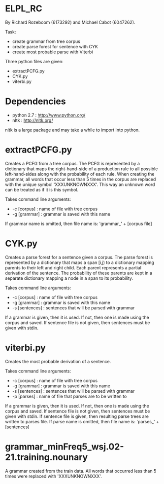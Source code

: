 ELPL_RC
=======
By Richard Rozeboom (6173292) and Michael Cabot (6047262).

Task:
- create grammar from tree corpus
- create parse forest for sentence with CYK
- create most probable parse with Viterbi

Three python files are given:
- extractPCFG.py
- CYK.py
- viterbi.py

Dependencies
=======

- python 2.7 : http://www.python.org/
- nltk : http://nltk.org/

nltk is a large package and may take a while to import into python.

extractPCFG.py
=======
Creates a PCFG from a tree corpus. The PCFG is 
represented by a dictionary that maps the right-hand-side of
a production rule to all possible left-hand-sides along with the
probability of each rule. When creating the grammar, all words that
occur less than 5 times in the corpus are replaced with the unique
symbol 'XXXUNKNOWNXXX'. This way an unknown word can be treated as if
it is this symbol.

Takes command line arguments:
- -c [corpus] : name of file with tree corpus
- -g [grammar] : grammar is saved with this name

If grammar name is omitted, then file name is: 
'grammar_' + [corpus file]

CYK.py
=======
Creates a parse forest for a sentence given a corpus. The parse forest
is represented by a dictionary that maps a span [i,j) to a dictionary
mapping parents to their left and right child. Each parent represents
a partial derivation of the sentence. The probability of these parents
are kept in a separate dictionary mapping a node in a span to its
probability.

Takes command line arguments:
- -c [corpus] : name of file with tree corpus       
- -g [grammar] : grammar is saved with this name
- -s [sentences] : sentences that will be parsed with grammar

If a grammar is given, then it is used. If not, then one
is made using the corpus and saved. If sentence file is not 
given, then sentences must be given with stdin.

viterbi.py
=======
Creates the most probable derivation of a sentence.

Takes command line arguments:
- -c [corpus] : name of file with tree corpus       
- -g [grammar] : grammar is saved with this name
- -s [sentences] : sentences that will be parsed with grammar
- -p [parses] : name of file that parses are to be written to

If a grammar is given, then it is used. If not, then one
is made using the corpus and saved. If sentence file is not 
given, then sentences must be given with stdin. If sentence
file is given, then resulting parse trees are written to
parses file. If parse name is omitted, then file name is:
'parses_' + [sentences]

grammar_minFreq5_wsj.02-21.training.nounary
=======
A grammar created from the train data. All words that occurred less
than 5 times were replaced with 'XXXUNKNOWNXXX'.